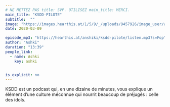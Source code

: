```yaml
---
# NE METTEZ PAS title: SVP. UTILISEZ main_title: MERCI.
main_title: "KSDD-PILOTE"
subtitle:  ""
image: "https://images.hearthis.at/1/5/9/_/uploads/9457926/image_user/w1400_h1400_q70_----1590757533490.jpg"
date: 2020-03-09

episode_mp3: "https://hearthis.at/anshiki/ksdd-pilote/listen.mp3?s=Fop"
author: "Ashki"
duration: "13:39"
people_link: 
  - name: Ashki
    key: ashki


is_explicit: no
---
```


<PodcastHeader/>

<!-- ECRIRE LA DESCRIPTION DE L'EPISODE SOUS CETTE LIGNE -->
KSDD est un podcast qui, en une dizaine de minutes, vous explique un élément d’une culture méconnue qui nourrit beaucoup de préjugés&nbsp;: celle des idols.

